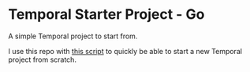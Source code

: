 # Temporal Starter Project - Go

A simple Temporal project to start from.

I use this repo with [this script](https://gist.github.com/afitz0/6d5b22d7490f66cf82cc54fda62bb009) to quickly be able to start a new Temporal project from scratch.
